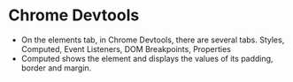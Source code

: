 # Chrome Devtools
* On the elements tab, in Chrome Devtools, there are several tabs. Styles, Computed, Event Listeners, DOM Breakpoints, Properties
* Computed shows the element and displays the values of its padding, border and margin.

[The computed tab]: (https://github.com/ChrisBrooksbank/DigiStandards/blob/master/images/ChromeDevToolsComputed.PNG) "Image Of Computed Tab "
